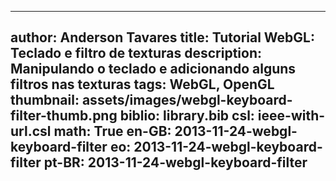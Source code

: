 ------------------------------
author: Anderson Tavares
title: Tutorial WebGL: Teclado e filtro de texturas
description: Manipulando o teclado e adicionando alguns filtros nas texturas
tags: WebGL, OpenGL
thumbnail: assets/images/webgl-keyboard-filter-thumb.png
biblio: library.bib
csl: ieee-with-url.csl
math: True
en-GB: 2013-11-24-webgl-keyboard-filter
eo: 2013-11-24-webgl-keyboard-filter
pt-BR: 2013-11-24-webgl-keyboard-filter
------------------------------
